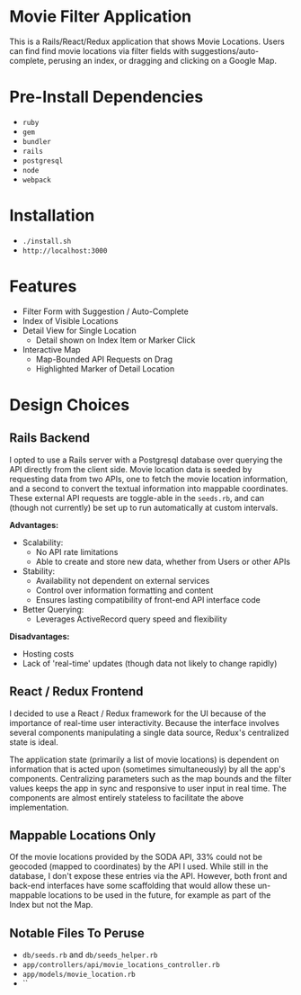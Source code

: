 # Movie Filter Application

This is a Rails/React/Redux application that shows Movie Locations. Users can
find find movie locations via filter fields with suggestions/auto- complete,
perusing an index, or dragging and clicking on a Google Map.

# Pre-Install Dependencies 

- `ruby`
- `gem`
- `bundler`
- `rails`
- `postgresql`
-	`node`
- `webpack`

# Installation

- `./install.sh`
- `http://localhost:3000`

# Features

-	Filter Form with Suggestion / Auto-Complete
- Index of Visible Locations
- Detail View for Single Location
	- Detail shown on Index Item or Marker Click
- Interactive Map
	- Map-Bounded API Requests on Drag
	- Highlighted Marker of Detail Location

# Design Choices

## Rails Backend

I opted to use a Rails server with a Postgresql database over querying the API
directly from the client side. Movie location data is seeded by requesting data
from two APIs, one to fetch the movie location information, and a second to
convert the textual information into mappable coordinates. These external API
requests are toggle-able in the `seeds.rb`, and can (though not currently) be
set up to run automatically at custom intervals.

**Advantages:**
- Scalability: 
	- No API rate limitations
	- Able to create and store new data, whether from Users or other APIs
- Stability: 
	- Availability not dependent on external services
	- Control over information formatting and content
	- Ensures lasting compatibility of front-end API interface code
-	Better Querying:
	- Leverages ActiveRecord query speed and flexibility

**Disadvantages:**
- Hosting costs
- Lack of 'real-time' updates (though data not likely to change rapidly) 

## React / Redux Frontend

I decided to use a React / Redux framework for the UI because of the importance
of real-time user interactivity. Because the interface involves several components
manipulating a single data source, Redux's centralized state is ideal.

The application state (primarily a list of movie locations) is dependent on
information that is acted upon (sometimes simultaneously) by all the app's
components. Centralizing parameters such as the map bounds and the filter values
keeps the app in sync and responsive to user input in real time. The components
are almost entirely stateless to facilitate the above implementation.

## Mappable Locations Only

Of the movie locations provided by the SODA API, 33% could not be geocoded
(mapped to coordinates) by the API I used. While still in the database, I don't
expose these entries via the API. However, both front and back-end interfaces
have some scaffolding that would allow these un-mappable locations to be used in
the future, for example as part of the Index but not the Map.

## Notable Files To Peruse

- `db/seeds.rb` and `db/seeds_helper.rb`
- `app/controllers/api/movie_locations_controller.rb`
- `app/models/movie_location.rb`
- ``
